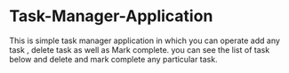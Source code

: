 # Task-Manager-Application
This is simple task manager application in which you can operate add any task , delete task as well as Mark complete.
you can see the list of task below and delete and mark complete any particular task.
